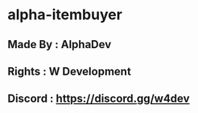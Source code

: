 # alpha-itembuyer
## Made By : AlphaDev
## Rights : W Development 
## Discord : https://discord.gg/w4dev

